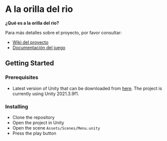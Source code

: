 # A la orilla del rio

**¿Qué es a la orilla del rio?**

Para más detalles sobre el proyecto, por favor consultar:
* [Wiki del proyecto](https://github.com/PAP-Alter-Codigo/A-la-orilla-del-rio/wiki)
* [Documentación del juego](https://docs.google.com/document/d/1cERHHk3fXLczJ4o8otxj9K1qSYr-x_-pxCGMtngNTjw)

## Getting Started

### Prerequisites

- Latest version of Unity that can be downloaded from [here](https://unity3d.com/get-unity/download). The project is currently using Unity 2021.3.9f1.

### Installing

- Clone the repository
- Open the project in Unity
- Open the scene `Assets/Scenes/Menu.unity`
- Press the play button
